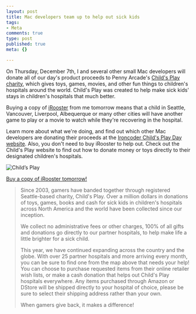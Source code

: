 ```yaml
--- 
layout: post
title: Mac developers team up to help out sick kids
tags: 
- Meta
comments: true
type: post
published: true
meta: {}

---
```

On Thursday, December 7th, I and several other small Mac developers will donate all of our day's product proceeds to Penny Arcade's <a href="http://www.childsplaycharity.org">Child's Play charity</a>, which gives toys, games, movies, and other fun things to children's hospitals around the world. Child's Play was created to help make sick kids' stays in children's hospitals that much better.

Buying a copy of <a href="http://chimpsoftware.com">iRooster</a> from me tomorrow means that a child in Seattle, Vancouver, Liverpool, Albequerque or many other cities will have another game to play or a movie to watch while they're recovering in the hospital.

Learn more about what we're doing, and find out which other Mac developers are donating their proceeds at the <a href="http://ironcoder.org/blog/childs-play-day/">Ironcoder Child's Play Day website</a>. Also, you don't need to buy iRooster to help out. Check out the Child's Play website to find out how to donate money or toys directly to their designated children's hospitals.

<a href="http://www.childsplaycharity.org"></a>

<img src="http://brethorsting.com/blog/wp-content/uploads/2007/02/cp468.gif" alt="Child’s Play" />

<a href="http://chimpsoftware.com">Buy a copy of iRooster tomorrow!</a>
<blockquote>Since 2003, gamers have banded together through registered Seattle-based charity, Child's Play. Over a million dollars in donations of toys, games, books and cash for sick kids in children's hospitals across North America and the world have been collected since our inception.

We collect no administrative fees or other charges, 100% of all gifts and donations go directly to our partner hospitals, to help make life a little brighter for a sick child.

This year, we have continued expanding across the country and the globe. With over 25 partner hospitals and more arriving every month, you can be sure to find one from the map above that needs your help! You can choose to purchase requested items from their online retailer wish lists, or make a cash donation that helps out Child's Play hospitals everywhere. Any items purchased through Amazon or DStore will be shipped directly to your hospital of choice, please be sure to select their shipping address rather than your own.

When gamers give back, it makes a difference!</blockquote>
